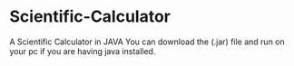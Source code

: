 # Scientific-Calculator
A Scientific Calculator in JAVA
You can download the (.jar) file and run on your pc if you are having java installed.
